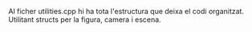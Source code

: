 Al ficher utilities.cpp hi ha tota l'estructura que deixa el codi organitzat. Utilitant structs per la figura, camera i escena.
